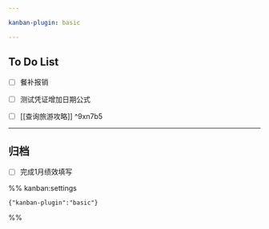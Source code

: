 ```yaml
---

kanban-plugin: basic

---
```


## To Do List

- [ ] 餐补报销
- [ ] 测试凭证增加日期公式
- [ ] [[查询旅游攻略]] ^9xn7b5


***

## 归档

- [ ] 完成1月绩效填写

%% kanban:settings
```
{"kanban-plugin":"basic"}
```
%%